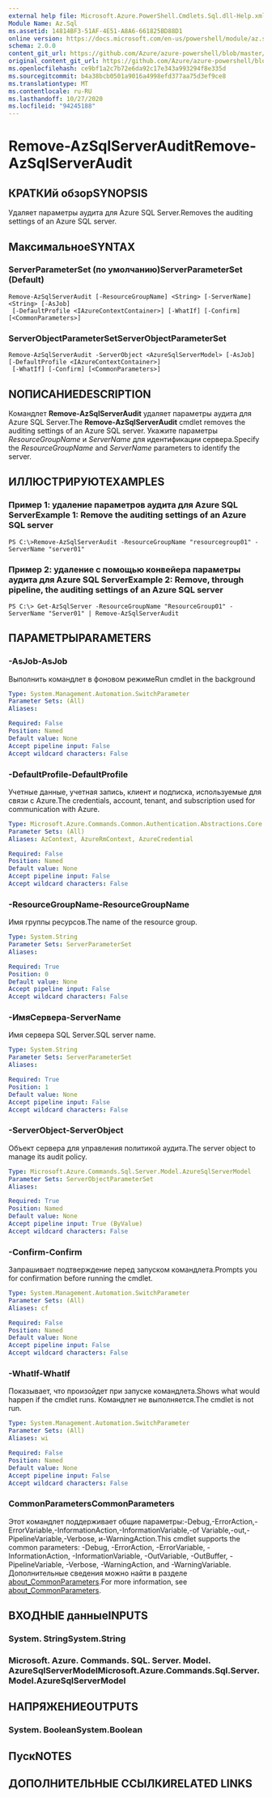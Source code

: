 ```yaml
---
external help file: Microsoft.Azure.PowerShell.Cmdlets.Sql.dll-Help.xml
Module Name: Az.Sql
ms.assetid: 14814BF3-51AF-4E51-A8A6-661825BD88D1
online version: https://docs.microsoft.com/en-us/powershell/module/az.sql/Remove-AzSqlServerAudit
schema: 2.0.0
content_git_url: https://github.com/Azure/azure-powershell/blob/master/src/Sql/Sql/help/Remove-AzSqlServerAudit.md
original_content_git_url: https://github.com/Azure/azure-powershell/blob/master/src/Sql/Sql/help/Remove-AzSqlServerAudit.md
ms.openlocfilehash: ce9bf1a2c7b72e6da92c17e343a993294f8e335d
ms.sourcegitcommit: b4a38bcb0501a9016a4998efd377aa75d3ef9ce8
ms.translationtype: MT
ms.contentlocale: ru-RU
ms.lasthandoff: 10/27/2020
ms.locfileid: "94245188"
---
```

# <span data-ttu-id="15879-101">Remove-AzSqlServerAudit</span><span class="sxs-lookup"><span data-stu-id="15879-101">Remove-AzSqlServerAudit</span></span>

## <span data-ttu-id="15879-102">КРАТКИй обзор</span><span class="sxs-lookup"><span data-stu-id="15879-102">SYNOPSIS</span></span>
<span data-ttu-id="15879-103">Удаляет параметры аудита для Azure SQL Server.</span><span class="sxs-lookup"><span data-stu-id="15879-103">Removes the auditing settings of an Azure SQL server.</span></span>

## <span data-ttu-id="15879-104">Максимальное</span><span class="sxs-lookup"><span data-stu-id="15879-104">SYNTAX</span></span>

### <span data-ttu-id="15879-105">ServerParameterSet (по умолчанию)</span><span class="sxs-lookup"><span data-stu-id="15879-105">ServerParameterSet (Default)</span></span>
```
Remove-AzSqlServerAudit [-ResourceGroupName] <String> [-ServerName] <String> [-AsJob]
 [-DefaultProfile <IAzureContextContainer>] [-WhatIf] [-Confirm] [<CommonParameters>]
```

### <span data-ttu-id="15879-106">ServerObjectParameterSet</span><span class="sxs-lookup"><span data-stu-id="15879-106">ServerObjectParameterSet</span></span>
```
Remove-AzSqlServerAudit -ServerObject <AzureSqlServerModel> [-AsJob] [-DefaultProfile <IAzureContextContainer>]
 [-WhatIf] [-Confirm] [<CommonParameters>]
```

## <span data-ttu-id="15879-107">NОПИСАНИЕ</span><span class="sxs-lookup"><span data-stu-id="15879-107">DESCRIPTION</span></span>
<span data-ttu-id="15879-108">Командлет **Remove-AzSqlServerAudit** удаляет параметры аудита для Azure SQL Server.</span><span class="sxs-lookup"><span data-stu-id="15879-108">The **Remove-AzSqlServerAudit** cmdlet removes the auditing settings of an Azure SQL server.</span></span>
<span data-ttu-id="15879-109">Укажите параметры *ResourceGroupName* и *ServerName* для идентификации сервера.</span><span class="sxs-lookup"><span data-stu-id="15879-109">Specify the *ResourceGroupName* and *ServerName* parameters to identify the server.</span></span>

## <span data-ttu-id="15879-110">ИЛЛЮСТРИРУЮТ</span><span class="sxs-lookup"><span data-stu-id="15879-110">EXAMPLES</span></span>

### <span data-ttu-id="15879-111">Пример 1: удаление параметров аудита для Azure SQL Server</span><span class="sxs-lookup"><span data-stu-id="15879-111">Example 1: Remove the auditing settings of an Azure SQL server</span></span>
```
PS C:\>Remove-AzSqlServerAudit -ResourceGroupName "resourcegroup01" -ServerName "server01"
```

### <span data-ttu-id="15879-112">Пример 2: удаление с помощью конвейера параметры аудита для Azure SQL Server</span><span class="sxs-lookup"><span data-stu-id="15879-112">Example 2: Remove, through pipeline, the auditing settings of an Azure SQL server</span></span>
```
PS C:\> Get-AzSqlServer -ResourceGroupName "ResourceGroup01" -ServerName "Server01" | Remove-AzSqlServerAudit
```

## <span data-ttu-id="15879-113">ПАРАМЕТРЫ</span><span class="sxs-lookup"><span data-stu-id="15879-113">PARAMETERS</span></span>

### <span data-ttu-id="15879-114">-AsJob</span><span class="sxs-lookup"><span data-stu-id="15879-114">-AsJob</span></span>
<span data-ttu-id="15879-115">Выполнить командлет в фоновом режиме</span><span class="sxs-lookup"><span data-stu-id="15879-115">Run cmdlet in the background</span></span>

```yaml
Type: System.Management.Automation.SwitchParameter
Parameter Sets: (All)
Aliases:

Required: False
Position: Named
Default value: None
Accept pipeline input: False
Accept wildcard characters: False
```

### <span data-ttu-id="15879-116">-DefaultProfile</span><span class="sxs-lookup"><span data-stu-id="15879-116">-DefaultProfile</span></span>
<span data-ttu-id="15879-117">Учетные данные, учетная запись, клиент и подписка, используемые для связи с Azure.</span><span class="sxs-lookup"><span data-stu-id="15879-117">The credentials, account, tenant, and subscription used for communication with Azure.</span></span>

```yaml
Type: Microsoft.Azure.Commands.Common.Authentication.Abstractions.Core.IAzureContextContainer
Parameter Sets: (All)
Aliases: AzContext, AzureRmContext, AzureCredential

Required: False
Position: Named
Default value: None
Accept pipeline input: False
Accept wildcard characters: False
```

### <span data-ttu-id="15879-118">-ResourceGroupName</span><span class="sxs-lookup"><span data-stu-id="15879-118">-ResourceGroupName</span></span>
<span data-ttu-id="15879-119">Имя группы ресурсов.</span><span class="sxs-lookup"><span data-stu-id="15879-119">The name of the resource group.</span></span>

```yaml
Type: System.String
Parameter Sets: ServerParameterSet
Aliases:

Required: True
Position: 0
Default value: None
Accept pipeline input: False
Accept wildcard characters: False
```

### <span data-ttu-id="15879-120">-ИмяСервера</span><span class="sxs-lookup"><span data-stu-id="15879-120">-ServerName</span></span>
<span data-ttu-id="15879-121">Имя сервера SQL Server.</span><span class="sxs-lookup"><span data-stu-id="15879-121">SQL server name.</span></span>

```yaml
Type: System.String
Parameter Sets: ServerParameterSet
Aliases:

Required: True
Position: 1
Default value: None
Accept pipeline input: False
Accept wildcard characters: False
```

### <span data-ttu-id="15879-122">-ServerObject</span><span class="sxs-lookup"><span data-stu-id="15879-122">-ServerObject</span></span>
<span data-ttu-id="15879-123">Объект сервера для управления политикой аудита.</span><span class="sxs-lookup"><span data-stu-id="15879-123">The server object to manage its audit policy.</span></span>

```yaml
Type: Microsoft.Azure.Commands.Sql.Server.Model.AzureSqlServerModel
Parameter Sets: ServerObjectParameterSet
Aliases:

Required: True
Position: Named
Default value: None
Accept pipeline input: True (ByValue)
Accept wildcard characters: False
```

### <span data-ttu-id="15879-124">-Confirm</span><span class="sxs-lookup"><span data-stu-id="15879-124">-Confirm</span></span>
<span data-ttu-id="15879-125">Запрашивает подтверждение перед запуском командлета.</span><span class="sxs-lookup"><span data-stu-id="15879-125">Prompts you for confirmation before running the cmdlet.</span></span>

```yaml
Type: System.Management.Automation.SwitchParameter
Parameter Sets: (All)
Aliases: cf

Required: False
Position: Named
Default value: None
Accept pipeline input: False
Accept wildcard characters: False
```

### <span data-ttu-id="15879-126">-WhatIf</span><span class="sxs-lookup"><span data-stu-id="15879-126">-WhatIf</span></span>
<span data-ttu-id="15879-127">Показывает, что произойдет при запуске командлета.</span><span class="sxs-lookup"><span data-stu-id="15879-127">Shows what would happen if the cmdlet runs.</span></span> <span data-ttu-id="15879-128">Командлет не выполняется.</span><span class="sxs-lookup"><span data-stu-id="15879-128">The cmdlet is not run.</span></span>

```yaml
Type: System.Management.Automation.SwitchParameter
Parameter Sets: (All)
Aliases: wi

Required: False
Position: Named
Default value: None
Accept pipeline input: False
Accept wildcard characters: False
```

### <span data-ttu-id="15879-129">CommonParameters</span><span class="sxs-lookup"><span data-stu-id="15879-129">CommonParameters</span></span>
<span data-ttu-id="15879-130">Этот командлет поддерживает общие параметры:-Debug,-ErrorAction,-ErrorVariable,-InformationAction,-InformationVariable,-of Variable,-out,-PipelineVariable,-Verbose, и-WarningAction.</span><span class="sxs-lookup"><span data-stu-id="15879-130">This cmdlet supports the common parameters: -Debug, -ErrorAction, -ErrorVariable, -InformationAction, -InformationVariable, -OutVariable, -OutBuffer, -PipelineVariable, -Verbose, -WarningAction, and -WarningVariable.</span></span> <span data-ttu-id="15879-131">Дополнительные сведения можно найти в разделе [about_CommonParameters](http://go.microsoft.com/fwlink/?LinkID=113216).</span><span class="sxs-lookup"><span data-stu-id="15879-131">For more information, see [about_CommonParameters](http://go.microsoft.com/fwlink/?LinkID=113216).</span></span>

## <span data-ttu-id="15879-132">ВХОДНЫЕ данные</span><span class="sxs-lookup"><span data-stu-id="15879-132">INPUTS</span></span>

### <span data-ttu-id="15879-133">System. String</span><span class="sxs-lookup"><span data-stu-id="15879-133">System.String</span></span>

### <span data-ttu-id="15879-134">Microsoft. Azure. Commands. SQL. Server. Model. AzureSqlServerModel</span><span class="sxs-lookup"><span data-stu-id="15879-134">Microsoft.Azure.Commands.Sql.Server.Model.AzureSqlServerModel</span></span>

## <span data-ttu-id="15879-135">НАПРЯЖЕНИЕ</span><span class="sxs-lookup"><span data-stu-id="15879-135">OUTPUTS</span></span>

### <span data-ttu-id="15879-136">System. Boolean</span><span class="sxs-lookup"><span data-stu-id="15879-136">System.Boolean</span></span>

## <span data-ttu-id="15879-137">Пуск</span><span class="sxs-lookup"><span data-stu-id="15879-137">NOTES</span></span>

## <span data-ttu-id="15879-138">ДОПОЛНИТЕЛЬНЫЕ ССЫЛКИ</span><span class="sxs-lookup"><span data-stu-id="15879-138">RELATED LINKS</span></span>

